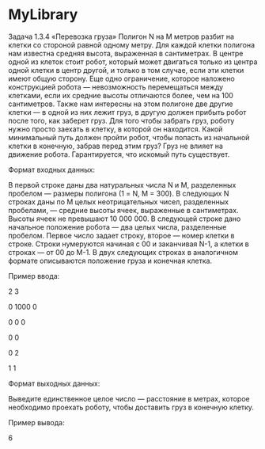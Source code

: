 # MyLibrary

Задача 1.3.4 «Перевозка груза»
Полигон N на M метров разбит на клетки со стороной равной одному метру. Для каждой клетки полигона нам известна средняя высота, выраженная в сантиметрах. В центре одной из клеток стоит робот, который может двигаться только из центра одной клетки в центр другой, и только в том случае, если эти клетки имеют общую сторону. Еще одно ограничение, которое наложено конструкцией робота — невозможность перемещаться между клетками, если их средние высоты отличаются более, чем на 100 сантиметров.
Также нам интересны на этом полигоне две другие клетки — в одной из них лежит груз, в другую должен прибыть робот после того, как заберет груз. Для того чтобы забрать груз, роботу нужно просто заехать в клетку, в которой он находится.
Какой минимальный путь должен пройти робот, чтобы попасть из начальной клетки в конечную, забрав перед этим груз? Груз не влияет на движение робота. Гарантируется, что искомый путь существует.

Формат входных данных:

В первой строке даны два натуральных числа N и M, разделенных пробелом — размеры полигона (1 = N, M = 300). В следующих N строках даны по M целых неотрицательных чисел, разделенных пробелами, — средние высоты ячеек, выраженные в сантиметрах. Высоты ячеек не превышают 10 000 000.
В следующей строке дано начальное положение робота — два целых числа, разделенные пробелом. Первое число задает строку, второе — номер клетки в строке. Строки нумеруются начиная с 00 и заканчивая N-1, а клетки в строках — от 00 до M-1. В двух следующих строках в аналогичном формате описываются положение груза и конечная клетка.


Пример ввода:

2 3

0 1000 0

0 0 0

0 0

0 2

1 1


Формат выходных данных:

Выведите единственное целое число — расстояние в метрах, которое необходимо проехать роботу, чтобы доставить груз в конечную клетку.

Пример вывода:

6
